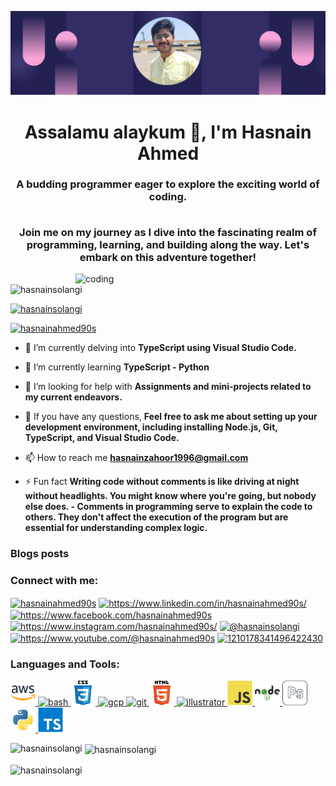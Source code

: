 ![](https://github.com/HasnainSolangi/HasnainSolangi/blob/main/Github%20Banner.png)
<h1 align="center">Assalamu alaykum 🙏, I'm Hasnain Ahmed</h1>
<h3 align="center">A budding programmer eager to explore the exciting world of coding.<p> <br> Join me on my journey as I dive into the fascinating realm of programming, learning, and building along the way. Let's embark on this adventure together!</p> </h3>

<img align="right" alt="coding" width="400" src="https://i.pinimg.com/originals/b9/e4/96/b9e4960c1476c78043d499d975f86cdb.gif">

<p align="left"> <img src="https://komarev.com/ghpvc/?username=hasnainsolangi&label=Profile%20views&color=0e75b6&style=flat" alt="hasnainsolangi" /> </p>

<p align="left"> <a href="https://github.com/ryo-ma/github-profile-trophy"><img src="https://github-profile-trophy.vercel.app/?username=hasnainsolangi" alt="hasnainsolangi" /></a> </p>

<p align="left"> <a href="https://twitter.com/hasnainahmed90s" target="blank"><img src="https://img.shields.io/twitter/follow/hasnainahmed90s?logo=twitter&style=for-the-badge" alt="hasnainahmed90s" /></a> </p>

- 🔭 I’m currently delving into **TypeScript using Visual Studio Code.**

- 🌱 I’m currently learning **TypeScript - Python**

- 🤝 I’m looking for help with **Assignments and mini-projects related to my current endeavors.**

- 💬 If you have any questions, **Feel free to ask me about setting up your development environment, including installing Node.js, Git, TypeScript, and Visual Studio Code.**

- 📫 How to reach me **hasnainzahoor1996@gmail.com**

- ⚡ Fun fact **Writing code without comments is like driving at night without headlights. You might know where you're going, but nobody else does. - Comments in programming serve to explain the code to others. They don't affect the execution of the program but are essential for understanding complex logic.**

### Blogs posts
<!-- BLOG-POST-LIST:START -->
<!-- BLOG-POST-LIST:END -->

<h3 align="left">Connect with me:</h3>
<p align="left">
<a href="https://twitter.com/hasnainahmed90s" target="blank"><img align="center" src="https://raw.githubusercontent.com/rahuldkjain/github-profile-readme-generator/master/src/images/icons/Social/twitter.svg" alt="hasnainahmed90s" height="30" width="40" /></a>
<a href="https://linkedin.com/in/https://www.linkedin.com/in/hasnainahmed90s/" target="blank"><img align="center" src="https://raw.githubusercontent.com/rahuldkjain/github-profile-readme-generator/master/src/images/icons/Social/linked-in-alt.svg" alt="https://www.linkedin.com/in/hasnainahmed90s/" height="30" width="40" /></a>
<a href="https://fb.com/https://www.facebook.com/hasnainahmed90s" target="blank"><img align="center" src="https://raw.githubusercontent.com/rahuldkjain/github-profile-readme-generator/master/src/images/icons/Social/facebook.svg" alt="https://www.facebook.com/hasnainahmed90s" height="30" width="40" /></a>
<a href="https://instagram.com/https://www.instagram.com/hasnainahmed90s/" target="blank"><img align="center" src="https://raw.githubusercontent.com/rahuldkjain/github-profile-readme-generator/master/src/images/icons/Social/instagram.svg" alt="https://www.instagram.com/hasnainahmed90s/" height="30" width="40" /></a>
<a href="https://medium.com/@hasnainsolangi" target="blank"><img align="center" src="https://raw.githubusercontent.com/rahuldkjain/github-profile-readme-generator/master/src/images/icons/Social/medium.svg" alt="@hasnainsolangi" height="30" width="40" /></a>
<a href="https://www.youtube.com/c/https://www.youtube.com/@hasnainahmed90s" target="blank"><img align="center" src="https://raw.githubusercontent.com/rahuldkjain/github-profile-readme-generator/master/src/images/icons/Social/youtube.svg" alt="https://www.youtube.com/@hasnainahmed90s" height="30" width="40" /></a>
<a href="https://discord.gg/1210178341496422430" target="blank"><img align="center" src="https://raw.githubusercontent.com/rahuldkjain/github-profile-readme-generator/master/src/images/icons/Social/discord.svg" alt="1210178341496422430" height="30" width="40" /></a>
</p>

<h3 align="left">Languages and Tools:</h3>
<p align="left"> <a href="https://aws.amazon.com" target="_blank" rel="noreferrer"> <img src="https://raw.githubusercontent.com/devicons/devicon/master/icons/amazonwebservices/amazonwebservices-original-wordmark.svg" alt="aws" width="40" height="40"/> </a> <a href="https://www.gnu.org/software/bash/" target="_blank" rel="noreferrer"> <img src="https://www.vectorlogo.zone/logos/gnu_bash/gnu_bash-icon.svg" alt="bash" width="40" height="40"/> </a> <a href="https://www.w3schools.com/css/" target="_blank" rel="noreferrer"> <img src="https://raw.githubusercontent.com/devicons/devicon/master/icons/css3/css3-original-wordmark.svg" alt="css3" width="40" height="40"/> </a> <a href="https://cloud.google.com" target="_blank" rel="noreferrer"> <img src="https://www.vectorlogo.zone/logos/google_cloud/google_cloud-icon.svg" alt="gcp" width="40" height="40"/> </a> <a href="https://git-scm.com/" target="_blank" rel="noreferrer"> <img src="https://www.vectorlogo.zone/logos/git-scm/git-scm-icon.svg" alt="git" width="40" height="40"/> </a> <a href="https://www.w3.org/html/" target="_blank" rel="noreferrer"> <img src="https://raw.githubusercontent.com/devicons/devicon/master/icons/html5/html5-original-wordmark.svg" alt="html5" width="40" height="40"/> </a> <a href="https://www.adobe.com/in/products/illustrator.html" target="_blank" rel="noreferrer"> <img src="https://www.vectorlogo.zone/logos/adobe_illustrator/adobe_illustrator-icon.svg" alt="illustrator" width="40" height="40"/> </a> <a href="https://developer.mozilla.org/en-US/docs/Web/JavaScript" target="_blank" rel="noreferrer"> <img src="https://raw.githubusercontent.com/devicons/devicon/master/icons/javascript/javascript-original.svg" alt="javascript" width="40" height="40"/> </a> <a href="https://nodejs.org" target="_blank" rel="noreferrer"> <img src="https://raw.githubusercontent.com/devicons/devicon/master/icons/nodejs/nodejs-original-wordmark.svg" alt="nodejs" width="40" height="40"/> </a> <a href="https://www.photoshop.com/en" target="_blank" rel="noreferrer"> <img src="https://raw.githubusercontent.com/devicons/devicon/master/icons/photoshop/photoshop-line.svg" alt="photoshop" width="40" height="40"/> </a> <a href="https://www.python.org" target="_blank" rel="noreferrer"> <img src="https://raw.githubusercontent.com/devicons/devicon/master/icons/python/python-original.svg" alt="python" width="40" height="40"/> </a> <a href="https://www.typescriptlang.org/" target="_blank" rel="noreferrer"> <img src="https://raw.githubusercontent.com/devicons/devicon/master/icons/typescript/typescript-original.svg" alt="typescript" width="40" height="40"/> </a> </p>

<p><img align="left" src="https://github-readme-stats.vercel.app/api/top-langs?username=hasnainsolangi&show_icons=true&locale=en&layout=compact" alt="hasnainsolangi" /></p>

<p>&nbsp;<img align="center" src="https://github-readme-stats.vercel.app/api?username=hasnainsolangi&show_icons=true&locale=en" alt="hasnainsolangi" /></p>

<p><img align="center" src="https://github-readme-streak-stats.herokuapp.com/?user=hasnainsolangi&" alt="hasnainsolangi" /></p>
